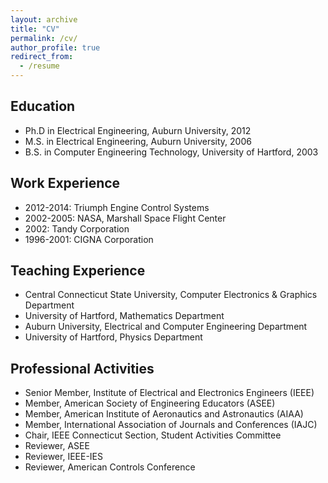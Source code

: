 ```yaml
---
layout: archive
title: "CV"
permalink: /cv/
author_profile: true
redirect_from:
  - /resume
---
```


## Education
* Ph.D in Electrical Engineering, Auburn University, 2012 
* M.S. in Electrical Engineering, Auburn University, 2006
* B.S. in Computer Engineering Technology, University of Hartford, 2003

## Work Experience
* 2012-2014: Triumph Engine Control Systems
* 2002-2005: NASA, Marshall Space Flight Center
* 2002: Tandy Corporation
* 1996-2001: CIGNA Corporation
    
## Teaching Experience
* Central Connecticut State University, Computer Electronics & Graphics Department
* University of Hartford, Mathematics Department
* Auburn University, Electrical and Computer Engineering Department
* University of Hartford, Physics Department
  
## Professional Activities
* Senior Member, Institute of Electrical and Electronics Engineers (IEEE)
* Member, American Society of Engineering Educators (ASEE)
* Member, American Institute of Aeronautics and Astronautics (AIAA)
* Member, International Association of Journals and Conferences (IAJC)
* Chair, IEEE Connecticut Section, Student Activities Committee
* Reviewer, ASEE
* Reviewer, IEEE-IES
* Reviewer, American Controls Conference

